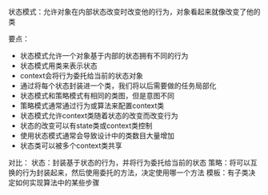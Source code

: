 状态模式：允许对象在内部状态改变时改变他的行为，对象看起来就像改变了他的类

要点：
- 状态模式允许一个对象基于内部的状态拥有不同的行为
- 状态模式用类来表示状态
- context会将行为委托给当前的状态对象
- 通过将每个状态封装进一个类，我们将以后需要做的任务局部化
- 状态模式和策略模式有相同的类图，但是意图不同
- 策略模式通常通过行为或算法来配置context类
- 状态模式允许context类随着状态的改变而改变行为
- 状态的改变可以有state类或context类控制
- 使用状态模式通常会导致设计中的类数目大量增加
- 状态类可以被多个context类共享

对比：
状态：封装基于状态的行为，并将行为委托给当前的状态
策略：将可以互换的行为封装起来，然后使用委托的方法，决定使用哪一个方法
模板：有子类决定如何实现算法中的某些步骤